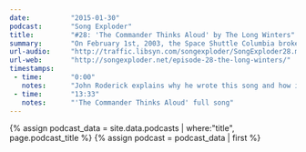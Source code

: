 ```yaml
---
date:          "2015-01-30"
podcast:       "Song Exploder"
title:         "#28: 'The Commander Thinks Aloud' by The Long Winters"
summary:       "On February 1st, 2003, the Space Shuttle Columbia broke apart while reentering the earth’s atmosphere. John Roderick, singer and songwriter of The Long Winters, wrote 'The Commander Thinks Aloud' about that fateful moment. This episode was made from an interview done with John Roderick in front of a live audience in Seattle, where we discussed how and why he made this song."
url-audio:     "http://traffic.libsyn.com/songexploder/SongExploder28.mp3"
url-web:       "http://songexploder.net/episode-28-the-long-winters/"
timestamps:
 - time:       "0:00"
   notes:      "John Roderick explains why he wrote this song and how it all came together."
 - time:       "13:33"
   notes:      "'The Commander Thinks Aloud' full song"
---
```


{% assign podcast_data = site.data.podcasts | where:"title", page.podcast_title %}
{% assign podcast = podcast_data | first %}